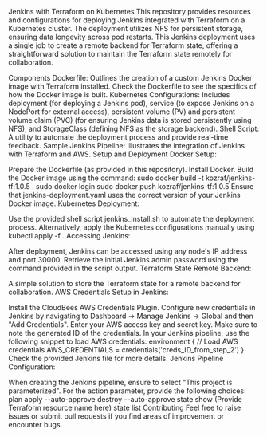 Jenkins with Terraform on Kubernetes
This repository provides resources and configurations for deploying Jenkins integrated with Terraform on a Kubernetes cluster. The deployment utilizes NFS for persistent storage, ensuring data longevity across pod restarts. This Jenkins deployment uses a single job to create a remote backend for Terraform state, offering a straightforward solution to maintain the Terraform state remotely for collaboration.

Components
Dockerfile: Outlines the creation of a custom Jenkins Docker image with Terraform installed. Check the Dockerfile to see the specifics of how the Docker image is built.
Kubernetes Configurations: Includes deployment (for deploying a Jenkins pod), service (to expose Jenkins on a NodePort for external access), persistent volume (PV) and persistent volume claim (PVC) (for ensuring Jenkins data is stored persistently using NFS), and StorageClass (defining NFS as the storage backend).
Shell Script: A utility to automate the deployment process and provide real-time feedback.
Sample Jenkins Pipeline: Illustrates the integration of Jenkins with Terraform and AWS.
Setup and Deployment
Docker Setup:

Prepare the Dockerfile (as provided in this repository).
Install Docker.
Build the Docker image using the command:
sudo docker build -t kozraf/jenkins-tf:1.0.5 .
sudo docker login
sudo docker push kozraf/jenkins-tf:1.0.5
Ensure that jenkins-deployment.yaml uses the correct version of your Jenkins Docker image.
Kubernetes Deployment:

Use the provided shell script jenkins_install.sh to automate the deployment process.
Alternatively, apply the Kubernetes configurations manually using kubectl apply -f <filename>.
Accessing Jenkins:

After deployment, Jenkins can be accessed using any node's IP address and port 30000.
Retrieve the initial Jenkins admin password using the command provided in the script output.
Terraform State Remote Backend:

A simple solution to store the Terraform state for a remote backend for collaboration.
AWS Credentials Setup in Jenkins:

Install the CloudBees AWS Credentials Plugin.
Configure new credentials in Jenkins by navigating to Dashboard -> Manage Jenkins -> Global and then "Add Credentials". Enter your AWS access key and secret key. Make sure to note the generated ID of the credentials.
In your Jenkins pipeline, use the following snippet to load AWS credentials:
environment {
    // Load AWS credentials
    AWS_CREDENTIALS = credentials('creds_ID_from_step_2')
}
Check the provided Jenkins file for more details.
Jenkins Pipeline Configuration:

When creating the Jenkins pipeline, ensure to select "This project is parameterized".
For the action parameter, provide the following choices:
plan
apply --auto-approve
destroy --auto-approve
state show (Provide Terraform resource name here)
state list
Contributing
Feel free to raise issues or submit pull requests if you find areas of improvement or encounter bugs.